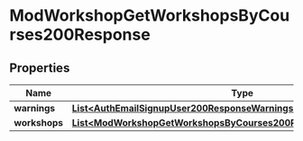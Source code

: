 

# ModWorkshopGetWorkshopsByCourses200Response


## Properties

| Name | Type | Description | Notes |
|------------ | ------------- | ------------- | -------------|
|**warnings** | [**List&lt;AuthEmailSignupUser200ResponseWarningsInner&gt;**](AuthEmailSignupUser200ResponseWarningsInner.md) |  |  [optional] |
|**workshops** | [**List&lt;ModWorkshopGetWorkshopsByCourses200ResponseWorkshopsInner&gt;**](ModWorkshopGetWorkshopsByCourses200ResponseWorkshopsInner.md) |  |  |



